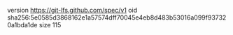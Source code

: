 version https://git-lfs.github.com/spec/v1
oid sha256:5e0585d3868162e1a57574dff70045e4eb8d483b53016a099f937320a1bda1de
size 115
